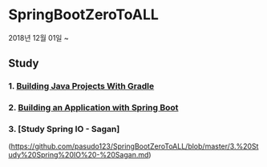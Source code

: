 # SpringBootZeroToALL
2018년 12월 01일 ~

## Study
### 1. [Building Java Projects With Gradle](https://github.com/pasudo123/SpringBootZeroToALL/blob/master/1.%20Building%20Java%20Projects%20With%20Gradle.md)

### 2. [Building an Application with Spring Boot](https://github.com/pasudo123/SpringBootZeroToALL/blob/master/2.%20Building%20an%20Application%20with%20Spring%20Boot.md)

### 3. [Study Spring IO - Sagan]
(https://github.com/pasudo123/SpringBootZeroToALL/blob/master/3.%20Study%20Spring%20IO%20-%20Sagan.md)
